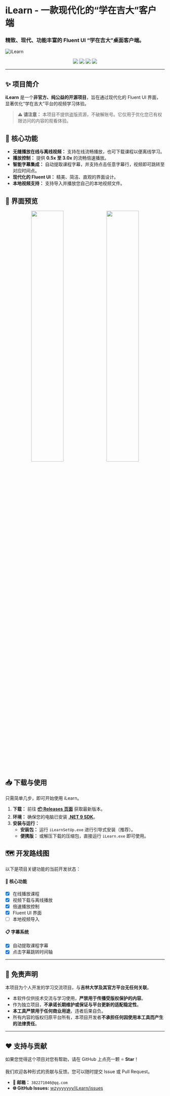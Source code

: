 # iLearn - 一款现代化的“学在吉大”客户端

### 精致、现代、功能丰富的 Fluent UI “学在吉大”桌面客户端。

![iLearn](https://socialify.git.ci/wzyyyyyyy/iLearn/image?custom_description=%E7%8E%B0%E4%BB%A3%E7%9A%84+FluentUI+%E9%A3%8E%E6%A0%BC%E7%9A%84%E5%AD%A6%E5%9C%A8%E5%90%89%E5%A4%A7%E5%AE%A2%E6%88%B7%E7%AB%AF%E3%80%82%0A&description=1&font=Inter&forks=1&issues=1&language=1&name=1&owner=1&pattern=Formal+Invitation&pulls=1&stargazers=1&theme=Auto)
<p align="center">
  <img src="https://github.com/wzyyyyyyy/iLearn/actions/workflows/dotnet-desktop.yml/badge.svg" />
  <img src="https://img.shields.io/github/downloads/wzyyyyyyy/iLearn/total.svg" />
  <img src="https://www.codefactor.io/repository/github/wzyyyyyyy/ilearn/badge" />
  <img src="https://img.shields.io/badge/.NET-9.0-blue" />
</p>

-----

## ✨ 项目简介

**iLearn** 是一个**非官方、纯公益的开源项目**，旨在通过现代化的 Fluent UI 界面，显著优化“学在吉大”平台的视频学习体验。

> **⚠️ 请注意：** 本项目不提供盗版资源，不破解账号。它仅用于优化您已有权限访问的内容的观看体验。

## 🚀 核心功能

  * **无缝播放在线与离线视频：** 支持在线流畅播放，也可下载课程以便离线学习。
  * **播放控制：** 提供 **0.5x 至 3.0x** 的流畅倍速播放。
  * **智能字幕集成：** 自动提取课程字幕，并支持点击任意字幕行，视频即可跳转至对应时间点。
  * **现代化的 Fluent UI：** 精美、简洁、直观的界面设计。
  * **本地视频支持：** 支持导入并播放您自己的本地视频文件。

## 📸 界面预览

<p align="center">
  <img src="https://github.com/user-attachments/assets/f9365add-28e6-4588-905e-ab51a45da9ac" width="45%" />
  &nbsp;
  <img src="https://github.com/user-attachments/assets/f10d9431-ecf8-4d5b-a83b-f3ee277a4a82" width="45%" />
</p>

## 📥 下载与使用

只需简单几步，即可开始使用 iLearn。

1.  **下载：** 前往 [**📦 Releases 页面**](https://github.com/wzyyyyyyy/iLearn/releases) 获取最新版本。
2.  **环境：** 确保您的电脑已安装 [**.NET 9 SDK**](https://dotnet.microsoft.com/zh-cn/download/dotnet/thank-you/sdk-9.0.301-windows-x64-installer)。
3.  **安装与运行：**
      * **安装包：** 运行 `iLearnSetUp.exe` 进行引导式安装（推荐）。
      * **便携版：** 或解压下载的压缩包，直接运行 `iLearn.exe` 即可使用。

## 🗺️ 开发路线图

以下是项目关键功能的当前开发状态：

#### **🔧 核心功能**

  - [x] 在线播放课程
  - [x] 视频下载与离线播放
  - [x] 倍速播放控制
  - [x] Fluent UI 界面
  - [ ] 本地视频导入

#### **📋 字幕系统**

  - [x] 自动提取课程字幕
  - [x] 点击字幕跳转时间轴

-----

## 📄 免责声明

本项目为个人开发的学习交流项目，与**吉林大学及其官方平台无任何关联**。

  * 本软件仅供技术交流与学习使用，**严禁用于传播受版权保护的内容**。
  * 作为独立项目，**不承诺长期维护或保证与平台更新的适配稳定性**。
  * **本工具严禁用于任何商业用途**，违者后果自负。
  * 所有内容的版权归原平台所有，本项目开发者**不承担任何因使用本工具而产生的法律责任**。

-----

## ❤️ 支持与贡献

如果您觉得这个项目对您有帮助，请在 GitHub 上点亮一颗 ⭐ **Star**！

我们欢迎各种形式的贡献与反馈。您可以随时提交 Issue 或 Pull Request。

  * **📧 邮箱：** `382271046@qq.com`
  * **🌐 GitHub Issues:** [wzyyyyyyy/iLearn/issues](https://www.google.com/search?q=https://github.com/wzyyyyyyy/iLearn/issues)
